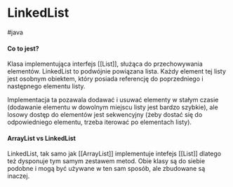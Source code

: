 # LinkedList
#java

#### Co to jest?
Klasa implementująca interfejs [[List]], służąca do przechowywania elementów.
LinkedList to podwójnie powiązana lista. Każdy element tej listy jest osobnym obiektem, który posiada referencję do poprzedniego i następnego elementu listy.

Implementacja ta pozawala dodawać i usuwać elementy w stałym czasie (dodawanie elementu w dowolnym miejscu listy jest bardzo szybkie), ale losowy dostęp do elementów jest sekwencyjny (żeby dostać się do odpowiedniego elementu, trzeba iterować po elementach listy).

#### ArrayList vs LinkedList
LinkedList, tak samo jak [[ArrayList]] implementuje intefejs [[List]] dlatego też dysponuje tym samym zestawem metod. Obie klasy są do siebie podobne i mogą być używane w ten sam sposób, ale zbudowane są inaczej.

